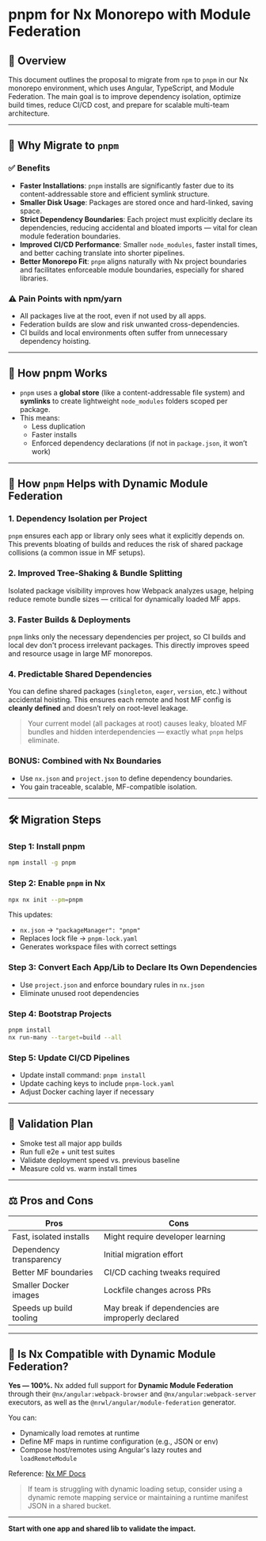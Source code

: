 
# pnpm for Nx Monorepo with Module Federation

## 🧭 Overview

This document outlines the proposal to migrate from `npm` to `pnpm` in our Nx monorepo environment, which uses Angular, TypeScript, and Module Federation. The main goal is to improve dependency isolation, optimize build times, reduce CI/CD cost, and prepare for scalable multi-team architecture.

---

## 🚀 Why Migrate to `pnpm`

### ✅ Benefits
- **Faster Installations**: `pnpm` installs are significantly faster due to its content-addressable store and efficient symlink structure.
- **Smaller Disk Usage**: Packages are stored once and hard-linked, saving space.
- **Strict Dependency Boundaries**: Each project must explicitly declare its dependencies, reducing accidental and bloated imports — vital for clean module federation boundaries.
- **Improved CI/CD Performance**: Smaller `node_modules`, faster install times, and better caching translate into shorter pipelines.
- **Better Monorepo Fit**: `pnpm` aligns naturally with Nx project boundaries and facilitates enforceable module boundaries, especially for shared libraries.

### ⚠️ Pain Points with npm/yarn
- All packages live at the root, even if not used by all apps.
- Federation builds are slow and risk unwanted cross-dependencies.
- CI builds and local environments often suffer from unnecessary dependency hoisting.

---

## 🧩 How pnpm Works

- `pnpm` uses a **global store** (like a content-addressable file system) and **symlinks** to create lightweight `node_modules` folders scoped per package.
- This means:
  - Less duplication
  - Faster installs
  - Enforced dependency declarations (if not in `package.json`, it won’t work)

---

## 🧠 How `pnpm` Helps with Dynamic Module Federation

### 1. Dependency Isolation per Project
`pnpm` ensures each app or library only sees what it explicitly depends on. This prevents bloating of builds and reduces the risk of shared package collisions (a common issue in MF setups).

### 2. Improved Tree-Shaking & Bundle Splitting
Isolated package visibility improves how Webpack analyzes usage, helping reduce remote bundle sizes — critical for dynamically loaded MF apps.

### 3. Faster Builds & Deployments
`pnpm` links only the necessary dependencies per project, so CI builds and local dev don't process irrelevant packages. This directly improves speed and resource usage in large MF monorepos.

### 4. Predictable Shared Dependencies
You can define shared packages (`singleton`, `eager`, `version`, etc.) without accidental hoisting. This ensures each remote and host MF config is **cleanly defined** and doesn’t rely on root-level leakage.

> Your current model (all packages at root) causes leaky, bloated MF bundles and hidden interdependencies — exactly what `pnpm` helps eliminate.

### BONUS: Combined with Nx Boundaries
- Use `nx.json` and `project.json` to define dependency boundaries.
- You gain traceable, scalable, MF-compatible isolation.

---

## 🛠 Migration Steps

### Step 1: Install pnpm
```bash
npm install -g pnpm
```

### Step 2: Enable `pnpm` in Nx
```bash
npx nx init --pm=pnpm
```

This updates:
- `nx.json` → `"packageManager": "pnpm"`
- Replaces lock file → `pnpm-lock.yaml`
- Generates workspace files with correct settings

### Step 3: Convert Each App/Lib to Declare Its Own Dependencies
- Use `project.json` and enforce boundary rules in `nx.json`
- Eliminate unused root dependencies

### Step 4: Bootstrap Projects
```bash
pnpm install
nx run-many --target=build --all
```

### Step 5: Update CI/CD Pipelines
- Update install command: `pnpm install`
- Update caching keys to include `pnpm-lock.yaml`
- Adjust Docker caching layer if necessary

---

## 🧪 Validation Plan

- Smoke test all major app builds
- Run full e2e + unit test suites
- Validate deployment speed vs. previous baseline
- Measure cold vs. warm install times

---

## ⚖️ Pros and Cons

| Pros | Cons |
|------|------|
| Fast, isolated installs | Might require developer learning |
| Dependency transparency | Initial migration effort |
| Better MF boundaries | CI/CD caching tweaks required |
| Smaller Docker images | Lockfile changes across PRs |
| Speeds up build tooling | May break if dependencies are improperly declared |

---

## 🧩 Is Nx Compatible with Dynamic Module Federation?

**Yes — 100%.** Nx added full support for **Dynamic Module Federation** through their `@nx/angular:webpack-browser` and `@nx/angular:webpack-server` executors, as well as the `@nrwl/angular/module-federation` generator.

You can:
- Dynamically load remotes at runtime
- Define MF maps in runtime configuration (e.g., JSON or env)
- Compose host/remotes using Angular's lazy routes and `loadRemoteModule`

Reference: [Nx MF Docs](https://nx.dev/packages/angular/documents/module-federation)

> If team is struggling with dynamic loading setup, consider using a dynamic remote mapping service or maintaining a runtime manifest JSON in a shared bucket.

---

**Start with one app and shared lib to validate the impact.**
